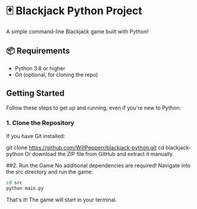 # 🃏 Blackjack Python Project

A simple command-line Blackjack game built with Python!

## 📦 Requirements

- Python 3.8 or higher  
- Git (optional, for cloning the repo)


## Getting Started

Follow these steps to get up and running, even if you're new to Python:

### 1. Clone the Repository

If you have Git installed:

git clone https://github.com/WillPepperr/blackjack-python.git
cd blackjack-python
Or download the ZIP file from GitHub and extract it manually.


##2. Run the Game
No additional dependencies are required!
Navigate into the src directory and run the game:

```bash
cd src
python main.py
```
That's it! The game will start in your terminal.
